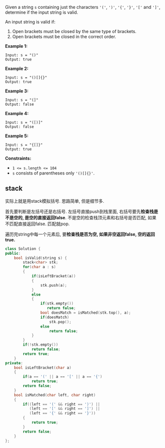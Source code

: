 Given a string `s` containing just the characters `'('`, `')'`, `'{'`, `'}'`, `'['` and `']'`, determine if the input string is valid.

An input string is valid if:

1. Open brackets must be closed by the same type of brackets.
2. Open brackets must be closed in the correct order.

 

**Example 1:**

```
Input: s = "()"
Output: true
```

**Example 2:**

```
Input: s = "()[]{}"
Output: true
```

**Example 3:**

```
Input: s = "(]"
Output: false
```

**Example 4:**

```
Input: s = "([)]"
Output: false
```

**Example 5:**

```
Input: s = "{[]}"
Output: true
```

 

**Constraints:**

- `1 <= s.length <= 104`
- `s` consists of parentheses only `'()[]{}'`.

## stack 

实际上就是用stack模拟括号. 思路简单, 但是细节多.

首先要判断是左括号还是右括号. 左括号直接push到栈里面, 右括号要先**检查栈是不是空的, 是空的直接返回false**. 不是空的检查栈顶元素和右括号是否匹配, 如果不匹配直接返回false. 匹配就pop.

遍历完string中每一个元素后, 要**检查栈是否为空, 如果非空返回false, 空的返回true.**

```c++
class Solution {
public:
    bool isValid(string s) {
        stack<char> stk;
        for(char a : s)
        {
            if(isLeftBracket(a))
            {
                stk.push(a);
            }
            else
            {
                if(stk.empty())
                   return false; 
                bool doesMatch = isMatched(stk.top(), a);
                if(doesMatch)
                    stk.pop();
                else
                    return false;
            }
        }
        if(!stk.empty())
            return false;
        return true;
    }
private:
    bool isLeftBracket(char a)
    {
        if(a == '(' || a == '[' || a == '{')
            return true;
        return false;
    }
    bool isMatched(char left, char right)
    {
        if((left == '(' && right == ')') ||
           (left == '[' && right == ']') ||
           (left == '{' && right == '}'))
        {
            return true;
        }
        return false;
    }
};
```

